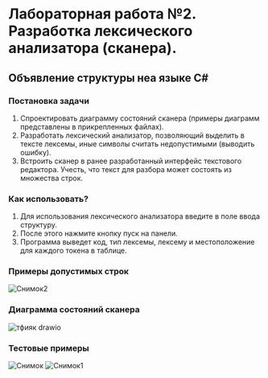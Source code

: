 # Лабораторная работа №2. Разработка лексического анализатора (сканера).
## Объявление структуры неа языке С#
### Постановка задачи
1. Спроектировать диаграмму состояний сканера (примеры диаграмм представлены в прикрепленных файлах).
2. Разработать лексический анализатор, позволяющий выделить в тексте лексемы, иные символы считать недопустимыми (выводить ошибку).
3. Встроить сканер в ранее разработанный интерфейс текстового редактора. Учесть, что текст для разбора может состоять из множества строк.
### Как использовать?
1. Для использования лексического анализатора введите в поле ввода структуру.
2. После этого нажмите кнопку пуск на панели.
3. Программа выведет код, тип лексемы, лексему и местоположение для каждого токена в таблице.
### Примеры допустимых строк
![Снимок2](https://github.com/more1oleva/lab2/assets/118746926/fc6f1710-46ab-4f0e-970f-2c3ce1689ff6)

   ### Диаграмма состояний сканера
   ![тфияк drawio](https://github.com/more1oleva/lab2/assets/118746926/ca64e801-f22c-42c8-94e8-d1fd990f8a4f)
### Тестовые примеры
![Снимок](https://github.com/more1oleva/lab2/assets/118746926/e951962b-3d5b-48c0-8c1b-3e419f1d8285)
![Снимок1](https://github.com/more1oleva/lab2/assets/118746926/d025a495-5132-4b5f-98fd-db2858a72efa)
